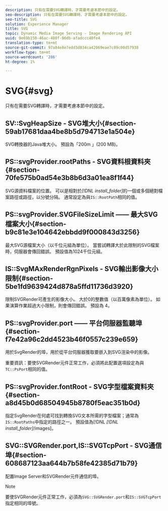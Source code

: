 ```yaml
---
description: 只有在需要SVG轉譯時，才需要考慮本節中的設定。
seo-description: 只有在需要SVG轉譯時，才需要考慮本節中的設定。
seo-title: SVG
solution: Experience Manager
title: SVG
topic: Dynamic Media Image Serving - Image Rendering API
uuid: 9e69b150-46ac-480f-96db-afadccc40fe4
translation-type: tm+mt
source-git-commit: 97a84e8e7edd3d834ca42069eae7c09c00d57938
workflow-type: tm+mt
source-wordcount: '286'
ht-degree: 1%

---
```



# SVG{#svg}

只有在需要SVG轉譯時，才需要考慮本節中的設定。

## SV::SvgHeapSize - SVG堆大小{#section-59ab17681daa4be8b5d794713e1a504e}

SVG轉換器的Java堆大小。 預設為「200m 」(200 MB)。

## PS::svgProvider.rootPaths - SVG資料根資料夾{#section-70fe575b0ad54e3b8b6d3a01ea8f1f44}

SVG源資料檔案的位置。 可以是相對於&#x200B;*[!DNL install_folder]*&#x200B;的一個或多個絕對檔案路徑或路徑，以分號分隔。 通常設定為與`IS::RootPath`相同的值。

## PS::svgProvider.SVGFileSizeLimit —— 最大SVG檔案大小{#section-b9c81e3e104642ebbdd9f000843d3256}

最大SVG源檔案大小（以千位元組為單位）。 當嘗試轉譯大於此限制的SVG檔案時，伺服器會傳回錯誤。 預設值為1024千位元組。

## IS::SvgMAxRenderRgnPixels - SVG輸出影像大小限制{#section-5be1fd9639424d878a5ffd11736d3920}

限制SVGRender可產生的影像大小。 大於0的整數值（以百萬像素為單位）。 如果演算作業超過大小限制，則會傳回錯誤。 預設為 4。

## PS::svgProvider.port —— 平台伺服器監聽埠{#section-f7e42a96c2dd4523b46f0557c239e659}

用於SvgRender的埠，用於從平台伺服器獲取要嵌入到SVG渲染中的影像。

重要資訊：要使SVGRender元件正常工作，必須將此配置選項設定為與`TC::PsPort`相同的值。

## PS::svgProvider.fontRoot - SVG字型檔案資料夾{#section-a8d45b0d68504945b8780f5eac351b0d}

指定SvgRender在何處可找到轉換SVG文本所需的字型檔案；通常為`IS::RootPaths`中指定的路徑之一。 預設值為[!DNL *[!DNL install_folder]*/images]。

## SVG::SVGRender.port,IS::SVGTcpPort - SVG通信埠{#section-608687123aa644b7b58fe42385d71b79}

配置Image Server和SVGRender元件通信的埠。

>[!NOTE]
>
>要使SVGRender元件正常工作，必須為`SVG::SVGRender.port`和`IS::SVGTcpPort`指定相同的埠號。

